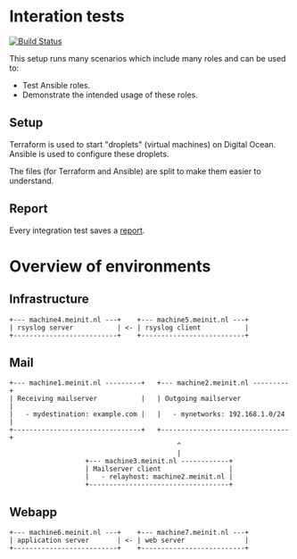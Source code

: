 # Interation tests

[![Build Status](https://travis-ci.org/robertdebock/ansible-integration.svg?branch=master)](https://travis-ci.org/robertdebock/ansible-integration)

This setup runs many scenarios which include many roles and can be used to:
- Test Ansible roles.
- Demonstrate the intended usage of these roles.

## Setup

Terraform is used to start "droplets" (virtual machines) on Digital Ocean.
Ansible is used to configure these droplets.

The files (for Terraform and Ansible) are split to make them easier to understand.

## Report

Every integration test saves a [report](https://robertdebock.nl/ansible-integration/report/).


# Overview of environments

## Infrastructure

```text
+--- machine4.meinit.nl ---+    +--- machine5.meinit.nl ---+
| rsyslog server           | <- | rsyslog client           |
+--------------------------+    +--------------------------+
```


## Mail

```text
+--- machine1.meinit.nl ---------+   +--- machine2.meinit.nl ---------+
| Receiving mailserver           |   | Outgoing mailserver            |
|   - mydestination: example.com |   |   - mynetworks: 192.168.1.0/24 |
+--------------------------------+   +--------------------------------+
                                          ^
                                          |
                   +--- machine3.meinit.nl ------------+
                   | Mailserver client                 |
                   |   - relayhost: machine2.meinit.nl | 
                   +-----------------------------------+
```

## Webapp

```text
+--- machine6.meinit.nl ---+    +--- machine7.meinit.nl ---+
| application server       | <- | web server               |
+--------------------------+    +--------------------------+
```

